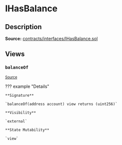 # IHasBalance

## Description

**Source:** [contracts/interfaces/IHasBalance.sol](https://github.com/Synthetixio/synthetix/tree/v2.50.3-ovm-alpha/contracts/interfaces/IHasBalance.sol)

## Views

### `balanceOf`

<sub>[Source](https://github.com/Synthetixio/synthetix/tree/v2.50.3-ovm-alpha/contracts/interfaces/IHasBalance.sol#L6)</sub>

??? example "Details"

    **Signature**

    `balanceOf(address account) view returns (uint256)`

    **Visibility**

    `external`

    **State Mutability**

    `view`
